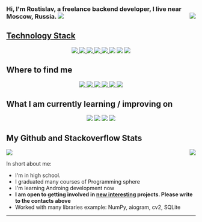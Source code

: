 
### Hi, I'm Rostislav, a freelance backend developer, I live near Moscow, Russia.  <img src="https://img.icons8.com/color/20/000000/instagram-verification-badge.png"/><a href="" target="_blank"> <img align="right" src="https://komarev.com/ghpvc/?username=ROSTGG"/> 
<p align="right">

</p>

<!-- <p align="center">
  I'm a 3rd year student pursuing Master's in Computer Applications 🎓 from Guru Gobind Singh Indraprastha University 🏛. I'm a passionate learner who's always willing to learn and work across technologies and domains 💡. I love to explore new technologies and leverage them to solve real-life problems ✨. Apart from that I also love to guide and mentor newbies👨🏻‍💻. I'm deep into Web 🕸️ Development.
</p>   -->

<h2 align="left">Technology Stack </h2>
<p align="center">
<img src="https://img.shields.io/badge/github-%23121011.svg?style=for-the-badge&logo=github&logoColor=white"/>
<img src="https://img.shields.io/badge/python-3670A0?style=for-the-badge&logo=python&logoColor=ffdd54"/>
<img src="https://img.shields.io/badge/c++-%2300599C.svg?style=for-the-badge&logo=c%2B%2B&logoColor=white"/>
<img src="https://img.shields.io/badge/c%23-%23239120.svg?style=for-the-badge&logo=c-sharp&logoColor=white"/>
<a href="https://www.artstation.com/user-911673">
 <img src="https://img.shields.io/badge/blender-%23F5792A.svg?style=for-the-badge&logo=blender&logoColor=white"/>
</a>
<img src="https://img.shields.io/badge/sqlite-%2307405e.svg?style=for-the-badge&logo=sqlite&logoColor=white"/>
<img src="https://img.shields.io/badge/postgres-%23316192.svg?style=for-the-badge&logo=postgresql&logoColor=white"/>
<img src="https://img.shields.io/badge/Udemy-A435F0?style=for-the-badge&logo=Udemy&logoColor=white"/>
</p>

<!-- <img src="https://img.shields.io/badge/-ritik-purple?style=flat-square&logo=instagram&logoColor=white&link=https://www.instagram.com/pinkdogg307/"/> -->
<h2 align="left">Where to find me </h2>
<p align="center">
<a href="mailto: rm9261470349@gmail.com">
 <img src="https://img.shields.io/badge/Gmail-D14836?style=for-the-badge&logo=gmail&logoColor=white"/>
</a>
<!-- <a href="mailto: rostislav-mansurov-08@mail.ru">
 <img src="https://img.shields.io/badge/mail-6161ff.svg?style=for-the-badge&logo=mail.ru&logoColor=orange"/>
</a> -->
<a href="https://vk.com/id689745650">
 <img src="https://img.shields.io/badge/VK-007fff.svg?style=for-the-badge&logo=vk&logoColor=white"/>
</a>
<a href="https://www.youtube.com/channel/UCuBgbZkcrRdV_9l6X4RPEVw">
 <img src="https://img.shields.io/badge/YouTube-%23FF0000.svg?style=for-the-badge&logo=YouTube&logoColor=white"/>
</a>
<a href="https://habr.com/ru/users/RM5638/">
 <img src="https://img.shields.io/badge/habr-42aaff.svg?style=for-the-badge&logo=habr&logoColor=white"/>
</a>
<a href="https://github.com/ROSTGG/ROSTGG/blob/main/Link_discord">
 <img src="https://img.shields.io/badge/Discord-%235865F2.svg?style=for-the-badge&logo=discord&logoColor=white"/>
</a>
<a href="https://t.me/RM1238g">
 <img src="https://img.shields.io/badge/Telegram-2CA5E0?style=for-the-badge&logo=telegram&logoColor=white"/>
</a>
<!-- <a href="+79261470349">
 <img src="https://img.shields.io/badge/WhatsApp-25D366?style=for-the-badge&logo=whatsapp&logoColor=white"/>
</a> -->

</p>
<h2 align="left">What I am currently learning / improving on </h2>
<p align="center">
<img src="https://img.shields.io/badge/obsidian-0a0a0a.svg?style=for-the-badge&logo=obsidian&logoColor=8A2BE2"/>
<img src="https://img.shields.io/badge/Higher_mathematics-0a0a0a.svg?style=for-the-badge&logo=waveform&logoColor=8A2BE2"/>
<img src="https://img.shields.io/badge/Algorithm-0a0a0a.svg?style=for-the-badge&logo=waveform&logoColor=8A2BE2"/>
<img src="https://img.shields.io/badge/c++-%2300599C.svg?style=for-the-badge&logo=c%2B%2B&logoColor=white"/>
</p>


<h2 align="left">
  My Github and Stackoverflow Stats
</h2>
<p>
<img align="right" src="https://github-readme-stats.vercel.app/api?username=SuperSupeng&show_icons=true&icon_color=CE1D2D&text_color=718096&bg_color=00000000&hide_title=true&hide_border=true" />
<img align="rightback" src="https://stackoverflow-card.vercel.app/?userID=21817944&theme=dracula" />



In short about me:
- I'm in high school.
- I graduated many courses of Programming sphere
- I'm learning Androing development now
- **I am open to getting involved in <u>new interesting</u> projects. Please write to the contacts above**
- Worked with many libraries example: NumPy, aiogram, cv2, SQLite


<p>
<hr>
<!-- <p align="center">If you like it, do fork 🍴 and star ⭐</p>

